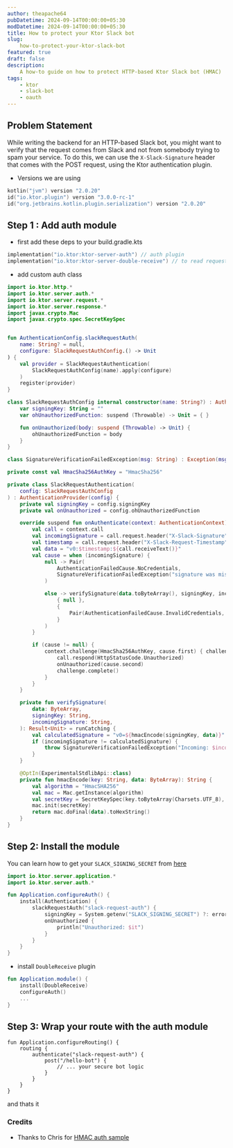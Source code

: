 ```yaml
---
author: theapache64
pubDatetime: 2024-09-14T00:00:00+05:30
modDatetime: 2024-09-14T00:00:00+05:30
title: How to protect your Ktor Slack bot
slug: 
    how-to-protect-your-ktor-slack-bot
featured: true
draft: false
description: 
    A how-to guide on how to protect HTTP-based Ktor Slack bot (HMAC)
tags:
    - ktor
    - slack-bot
    - oauth
---
```


## Problem Statement
While writing the backend for an HTTP-based Slack bot, you might want to verify that the request comes from Slack and not from somebody trying to spam your service. To do this, we can use the `X-Slack-Signature` header that comes with the POST request, using the Ktor authentication plugin.

- Versions we are using

```kotlin
kotlin("jvm") version "2.0.20"
id("io.ktor.plugin") version "3.0.0-rc-1"
id("org.jetbrains.kotlin.plugin.serialization") version "2.0.20"
```

## Step 1 : Add auth module


- first add these deps to your build.gradle.kts

```kotlin
implementation("io.ktor:ktor-server-auth") // auth plugin
implementation("io.ktor:ktor-server-double-receive") // to read request body multipe times
```

- add custom auth class

```kotlin
import io.ktor.http.*
import io.ktor.server.auth.*
import io.ktor.server.request.*
import io.ktor.server.response.*
import javax.crypto.Mac
import javax.crypto.spec.SecretKeySpec


fun AuthenticationConfig.slackRequestAuth(
    name: String? = null,
    configure: SlackRequestAuthConfig.() -> Unit
) {
    val provider = SlackRequestAuthentication(
        SlackRequestAuthConfig(name).apply(configure)
    )
    register(provider)
}

class SlackRequestAuthConfig internal constructor(name: String?) : AuthenticationProvider.Config(name) {
    var signingKey: String = ""
    var ohUnauthorizedFunction: suspend (Throwable) -> Unit = { }

    fun onUnauthorized(body: suspend (Throwable) -> Unit) {
        ohUnauthorizedFunction = body
    }
}

class SignatureVerificationFailedException(msg: String) : Exception(msg)

private const val HmacSha256AuthKey = "HmacSha256"

private class SlackRequestAuthentication(
    config: SlackRequestAuthConfig
) : AuthenticationProvider(config) {
    private val signingKey = config.signingKey
    private val onUnauthorized = config.ohUnauthorizedFunction

    override suspend fun onAuthenticate(context: AuthenticationContext) {
        val call = context.call
        val incomingSignature = call.request.header("X-Slack-Signature")
        val timestamp = call.request.header("X-Slack-Request-Timestamp")?.toLong()
        val data = "v0:$timestamp:${call.receiveText()}"
        val cause = when (incomingSignature) {
            null -> Pair(
                AuthenticationFailedCause.NoCredentials,
                SignatureVerificationFailedException("signature was missing or empty")
            )

            else -> verifySignature(data.toByteArray(), signingKey, incomingSignature).fold(
                { null },
                {
                    Pair(AuthenticationFailedCause.InvalidCredentials, it)
                }
            )
        }

        if (cause != null) {
            context.challenge(HmacSha256AuthKey, cause.first) { challenge, _ ->
                call.respond(HttpStatusCode.Unauthorized)
                onUnauthorized(cause.second)
                challenge.complete()
            }
        }
    }

    private fun verifySignature(
        data: ByteArray,
        signingKey: String,
        incomingSignature: String,
    ): Result<Unit> = runCatching {
        val calculatedSignature = "v0=${hmacEncode(signingKey, data)}"
        if (incomingSignature != calculatedSignature) {
            throw SignatureVerificationFailedException("Incoming: $incomingSignature, Calculated: $calculatedSignature")
        }
    }

    @OptIn(ExperimentalStdlibApi::class)
    private fun hmacEncode(key: String, data: ByteArray): String {
        val algorithm = "HmacSHA256"
        val mac = Mac.getInstance(algorithm)
        val secretKey = SecretKeySpec(key.toByteArray(Charsets.UTF_8), algorithm)
        mac.init(secretKey)
        return mac.doFinal(data).toHexString()
    }
}
```

## Step 2: Install the module

You can learn how to get your `SLACK_SIGNING_SECRET` from [here](https://api.slack.com/authentication/verifying-requests-from-slack#validating-a-request)

```kotlin
import io.ktor.server.application.*
import io.ktor.server.auth.*

fun Application.configureAuth() {
    install(Authentication) {
        slackRequestAuth("slack-request-auth") {
            signingKey = System.getenv("SLACK_SIGNING_SECRET") ?: error("SLACK_SIGNING_SECRET is missing")
            onUnauthorized {
                println("Unauthorized: $it")
            }
        }
    }
}
```

- install `DoubleReceive` plugin

```kotlin
fun Application.module() {
    install(DoubleReceive)
    configureAuth()
    ...
}
```

## Step 3: Wrap your route with the auth module

```
fun Application.configureRouting() {
    routing {
        authenticate("slack-request-auth") {
            post("/hello-bot") {
                // ... your secure bot logic
            }
        }
    }
}
```
and thats it

### Credits

- Thanks to Chris for [HMAC auth sample](https://github.com/chrsblck/ktor-hmac-auth)
